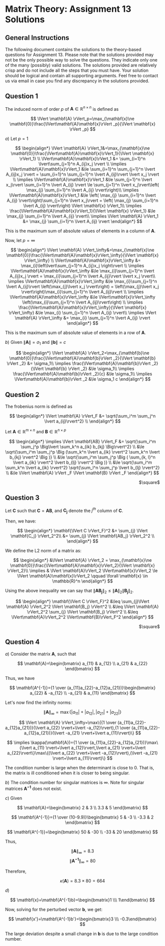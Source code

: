 Matrix Theory: Assignment 13 Solutions 
====================================

## General Instructions
The following document contains the solutions to the theory-based questions for Assignment 13. Please note that the solutions provided may not be the only possible way to solve the questions. They indicate only one of the many (possibly) valid solutions. The solutions provided are relatively crisp and do not include all the steps that you must have. Your solution should be logical and contain all supporting arguments. Feel free to contact us via email in case you find any discrepancy in the solutions provided.


## Question 1
The induced norm of order $p$ of $\mathbf{A}\in\mathbb{R}^{n\times n}$ is defined as

$$
\lVert \mathbf{A} \rVert_p=\max_{\mathbf{x}\ne \mathbf{0}}\frac{\lVert\mathbf{A}\mathbf{x}\rVert _p}{\lVert \mathbf{x} \rVert _p}
$$

$a)$ Let $p = 1$

$$
\begin{align*}
\lVert \mathbf{A} \rVert_1&=\max_{\mathbf{x}\ne \mathbf{0}}\frac{\lVert\mathbf{A}\mathbf{x}\rVert_1}{\lVert \mathbf{x} \rVert_1} \\
\lVert\mathbf{A}\mathbf{x}\rVert_1 &= \sum_{i=1}^n \lvert\sum_{j=1}^n A_{ij}x_j \rvert \\
\implies \lVert\mathbf{A}\mathbf{x}\rVert_1 &\le \sum_{i=1}^n \sum_{j=1}^n \lvert A_{ij}x_j \rvert = \sum_{i=1}^n \sum_{j=1}^n \lvert A_{ij}\rvert \lvert x_j \rvert \\
\implies \lVert\mathbf{A}\mathbf{x}\rVert_1 &\le \sum_{j=1}^n \lvert x_j\rvert \sum_{i=1}^n \lvert A_{ij} \rvert \le \sum_{j=1}^n \lvert x_j\rvert\left( \max_{j} \sum_{i=1}^n \lvert A_{ij} \rvert\right)\\
\implies \lVert\mathbf{A}\mathbf{x}\rVert_1 &\le \left( \max_{j} \sum_{i=1}^n \lvert A_{ij} \rvert\right)\sum_{j=1}^n \lvert x_j\rvert = \left( \max_{j} \sum_{i=1}^n \lvert A_{ij} \rvert\right) \lVert \mathbf{x} \rVert_1\\
\implies \frac{\lVert\mathbf{A}\mathbf{x}\rVert_1}{\lVert \mathbf{x} \rVert_1} &\le \max_{j} \sum_{i=1}^n \lvert A_{ij} \rvert\\
\implies \lVert \mathbf{A} \rVert_1 &= \max_{j} \sum_{i=1}^n \lvert A_{ij} \rvert
\end{align*}
$$

This is the maximum sum of absolute values of elements in a column of $\mathbf{A}$.

Now, let $p = \infty$

$$
\begin{align*}
\lVert \mathbf{A} \rVert_\infty&=\max_{\mathbf{x}\ne \mathbf{0}}\frac{\lVert\mathbf{A}\mathbf{x}\rVert_\infty}{\lVert \mathbf{x} \rVert_\infty} \\
\lVert\mathbf{A}\mathbf{x}\rVert_\infty &= \max_{i}\left\lvert\sum_{j=1}^n A_{ij}x_j \right\rvert \\
\implies \lVert\mathbf{A}\mathbf{x}\rVert_\infty &\le \max_{i}\sum_{j=1}^n \lvert A_{ij}x_j \rvert = \max_{i}\sum_{j=1}^n \lvert A_{ij}\rvert \lvert x_j \rvert\\
\implies \lVert\mathbf{A}\mathbf{x}\rVert_\infty &\le  \max_{i}\sum_{j=1}^n \lvert A_{ij}\rvert \left(\max_{j}\lvert x_j \rvert\right) = \left(\max_{j}\lvert x_j \rvert\right)\max_{i}\sum_{j=1}^n \lvert A_{ij}\rvert \\
\implies \lVert\mathbf{A}\mathbf{x}\rVert_\infty &\le \lVert\mathbf{x}\rVert_\infty \left(\max_{i}\sum_{j=1}^n \lvert A_{ij}\rvert\right) \\
\implies \frac{\lVert\mathbf{A}\mathbf{x}\rVert_\infty}{\lVert \mathbf{x} \rVert_\infty} &\le \max_{i} \sum_{j=1}^n \lvert A_{ij} \rvert\\
\implies \lVert \mathbf{A} \rVert_\infty &= \max_{i} \sum_{j=1}^n \lvert A_{ij} \rvert
\end{align*}
$$

This is the maximum sum of absolute value of elements in a row of $\mathbf{A}$.

$b)$ Given $\lVert\mathbf{A}\rVert= \sigma _1$ and $\lVert \mathbf{b} \rVert = c$

$$
\begin{align*}
\lVert \mathbf{A} \rVert_2=\max_{\mathbf{b}\ne \mathbf{0}}\frac{\lVert\mathbf{A}\mathbf{b}\rVert _2}{\lVert \mathbf{b} \rVert _2} &= \sigma_1\\
\implies \frac{\lVert\mathbf{A}\mathbf{b}\rVert _2}{\lVert \mathbf{b} \rVert _2} &\le \sigma_1\\
\implies \frac{\lVert\mathbf{A}\mathbf{b}\rVert _2}{c} &\le \sigma_1\\
\implies \lVert\mathbf{A}\mathbf{b}\rVert _2 &\le \sigma_1 c
\end{align*}
$$

## Question 2
The frobenius norm is defined as

$$
\begin{align*}
\lVert \mathbf{A} \rVert_F &= \sqrt{\sum_i^m \sum_j^n \lvert a_{ij}\rvert^2} \\
\end{align*}
$$

Let $\mathbf{A} \in \mathbb{R}^{m \times n}$ and $\mathbf{B} \in \mathbb{R}^{n \times p}$

$$
\begin{align*}
\implies \lVert \mathbf{AB} \rVert_F &= \sqrt{\sum_i^m \sum_j^p \Big\lvert \sum_k^n a_{ik} b_{kj} \Big\rvert^2} \\
&\le \sqrt{\sum_i^m \sum_j^p \Big (\sum_k^n \lvert a_{ik} \rvert^2 \sum_k^n \lvert b_{kj} \rvert^2 \Big )} \\
&\le \sqrt{\sum_i^m \sum_j^p \Big ( \sum_{k, l}^n \lvert  a_{ik} \rvert^2 \lvert  b_{lj} \rvert^2 \Big )} \\
&\le \sqrt{\sum_i^m \sum_k^n  \lvert a_{ik} \rvert^2} \sqrt{\sum_l^n \sum_j^p \lvert b_{lj} \rvert^2} \\
&\le \lVert \mathbf{A} \rVert _F \lVert \mathbf{B} \rVert _F
\end{align*}
$$

<p align='right'>$\square$</p>

## Question 3
Let $\mathbf{C}$ such that $\mathbf{C} = \mathbf{AB}$, and $\mathbf{C_j}$ denote the $j^{th}$ column of $\mathbf{C}$.

Then, we have:

$$
\begin{align*}
\mathbf{\lVert C \rVert_F}^2 &=  \sum_{j} \lVert \mathbf{C_j} \rVert_2^2\\
&= \sum_{j} \lVert \mathbf{AB_j} \rVert_2^2  \\
\end{align*}
$$

We define the L2 norm of a matrix as:

$$
\begin{align*}
&\lVert \mathbf{A} \rVert_2 = \max_{\mathbf{x}\ne \mathbf{0}}\frac{\lVert\mathbf{A}\mathbf{x}\rVert_2}{\lVert \mathbf{x} \rVert_2}\\
\implies & \lVert \mathbf{A}\rVert_2 \lVert\mathbf{x}\rVert_2  \le \lVert \mathbf{A}\mathbf{x}\rVert_2   \qquad \forall \mathbf{x} \in \mathbb{R}^n
\end{align*}
$$

Using the above inequality we can say that $\lVert \mathbf{AB_j} \rVert_2 \leq \lVert \mathbf{A} \rVert_2 \lVert \mathbf{B_j} \rVert_2$.

$$
\begin{align*}
\mathbf{\lVert C \rVert_F}^2  &\leq \sum_{j}\lVert \mathbf{A} \rVert_2^2 \lVert \mathbf{B_j} \rVert^2 \\
&\leq \lVert \mathbf{A} \rVert_2^2 \sum_{j} \lVert \mathbf{B_j} \rVert^2 \\
&\leq \lVert\mathbf{A}\rVert_2^2 \lVert\mathbf{B}\rVert_F^2
\end{align*}
$$

<p align='right'>$\square$</p> 

## Question 4
$a)$ Consider the matrix $\mathbf{A}$, such that

$$
\mathbf{A}=\begin{bmatrix}
a_{11} & a_{12} \\
a_{21} & a_{22}
\end{bmatrix}
$$

Thus, we have 

$$
\mathbf{A^{-1}}={1 \over (a_{11}a_{22}-a_{12}a_{21})}\begin{bmatrix}
a_{22} & -a_{12} \\
-a_{21} & a_{11}
\end{bmatrix}
$$

Let's now find the infinity norms:

$$
\lVert \mathbf{A} \rVert_\infty=\max\{\lvert a_{11} \rvert+\lvert a_{12}\rvert,\lvert a_{21} \rvert+\lvert a_{22}\rvert\}
$$

$$
\lVert \mathbf{A} \rVert_\infty=\max\{{1 \over (a_{11}a_{22}-a_{12}a_{21})}(\lvert a_{22} \rvert+\lvert -a_{12}\rvert),{1 \over (a_{11}a_{22}-a_{12}a_{21})}(\lvert -a_{21} \rvert+\lvert a_{11}\rvert)\}
$$

$$
\implies \kappa(\mathbf{A})={1 \over (a_{11}a_{22}-a_{12}a_{21})}\max\{\lvert a_{11} \rvert+\lvert a_{12}\rvert,\lvert a_{21} \rvert+\lvert a_{22}\rvert\}\max\{(\lvert a_{22} \rvert+\lvert -a_{12}\rvert),(\lvert -a_{21} \rvert+\lvert a_{11}\rvert)\}
$$

The condition number is large when the determinant is close to 0. That is, the matrix is ill conditioned when it is closer to being singular.

$b)$ The condition number for singular matrices is $\infty$. Note for singular matrices $\mathbf{A^{-1}}$ does not exist.

$c)$ Given 

$$
\mathbf{A}=\begin{bmatrix}
2 & 3 \\
3.3 & 5
\end{bmatrix}
$$

$$
\mathbf{A^{-1}}={1 \over (10-9.9)}\begin{bmatrix}
5 & -3 \\
-3.3 & 2
\end{bmatrix}
$$

$$
\mathbf{A^{-1}}=\begin{bmatrix}
50 & -30 \\
-33 & 20
\end{bmatrix}
$$

Thus, 

$$
\lVert \mathbf{A} \rVert_\infty=8.3
$$
$$
\lVert \mathbf{A^{-1}} \rVert_\infty=80
$$

Therefore,

$$
\kappa(\mathbf{A})=8.3 \times 80=664
$$

$d)$

$$
\mathbf{x}=\mathbf{A^{-1}b}=\begin{bmatrix}1 \\\ 1\end{bmatrix}
$$

Now, solving for the perturbed vector $\mathbf{b}$, we get:

$$
\mathbf{x'}=\mathbf{A^{-1}b'}=\begin{bmatrix}3 \\\ -0.3\end{bmatrix}
$$

The large deviation despite a small change in $\mathbf{b}$ is due to the large condition number.

